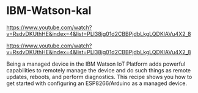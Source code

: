 # IBM-Watson-kal

https://www.youtube.com/watch?v=RsdvDKUthHE&index=4&list=PLl38ig01d2CBBPjdbLkgLQDKlAVu4X2_8

https://www.youtube.com/watch?v=RsdvDKUthHE&index=4&list=PLl38ig01d2CBBPjdbLkgLQDKlAVu4X2_8


Being a managed device in the IBM Watson IoT Platform adds powerful capabilities to remotely manage the device and do such things as remote updates, reboots, and perform diagnostics. This recipe shows you how to get started with configuring an ESP8266/Arduino as a managed device.



